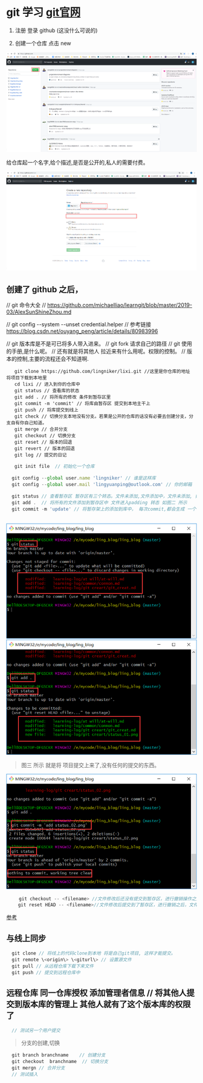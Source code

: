 # git 学习 [git官网](https://github.com/)

1. 注册 登录 github (这没什么可说的)

2. 创建一个仓库 点击 new 

  ![创建仓库](./new_repositories.png)

给仓库起一个名字,给个描述,是否是公开的,私人的需要付费。
  
   ![起个名字](./creat_repositors.png)

## 创建了 github 之后，


// git 命令大全
// https://github.com/michaelliao/learngit/blob/master/2019-03/AlexSunShineZhou.md

// git config --system --unset credential.helper
// 参考链接 https://blog.csdn.net/ouyang_peng/article/details/80983996

// git 版本库是不是可已将多人带入进来。
// git fork 请求自己的路径
// git 使用的手册,是什么呢。
// 还有就是将其他人 拉近来有什么用呢。权限的控制。
// 版本的控制,主要的流程还会不知道啊.

```shell
   git clone https://github.com/lingniker/lixi.git //这里是你仓库的地址 将项目下载到本地里 
   cd lixi // 进入到你的仓库中
   git status // 查看库的状态
   git add . // 将所有的修改 条件到暂存区里
   git commit -m 'commit' // 将库由暂存区 提交到本地主干上
   git push // 将库提交到线上
   git check // 切换分支本地没有分支。若果是公开的仓库的话没有必要去创建分支，分支自有你自己知道。
   git merge // 合并分支
   git checkout // 切换分支
   git reset // 版本的回退
   git revert // 版本的回退
   git log // 提交的日记
```

```js
   git init file  // 初始化一个仓库 
```

```js
  git config --global user.name 'lingniker' // 谁是这样库
  git config --global user.mail 'lingyuanping@outlook.com' // 你的邮箱
```

```js
  git status // 查看暂存区 暂存区有三个转态。文件未添加,文件添加中，文件未添加, 如下图一所示 
  git add .  // 将所有的文件添加到暂存区中 文件进入padding 转态 如图二 所示
  git commit -m 'update' // 将暂存架上的添加到库中， 每次commit,都会生成 一个 哈希。 -m 'update' 是描述 这次的提交。方便日后查看的时候干了什么。提交完成之后就回退的了第一个转态，未改变转态
  
```
![暂存架](./status_01.png)
![暂存架](./status_02.png)

> 图三 所示 就是将 项目提交上来了,没有任何的提交的东西。

![暂存架3](./status_03.png)

```js
   　git checkout -- <filename> //文件修改后还没有提交到暂存区，进行撤销操作之后，文件恢复到和版本库中一模一样
　　 git reset HEAD -- <filename>//文件修改后提交到了暂存区，进行撤销之后，文件恢复到在提交到暂存区之前的状态
```
[参考](https://www.jb51.net/article/104685.htm)

## 与线上同步
```js
  git clone // 将线上的代码clone到本地 将是自己git项目, 这样才能提交。
  git remote \<origin\> \<giturl\> // 设置源文件
  git pull // 从远程仓库下载下来文件
  git push // 提交到远程仓库中
```

## 远程仓库 同一仓库授权 添加管理者信息 // 将其他人提交到版本库的管理上 其他人就有了这个版本库的权限了
```js
  // 测试另一个用户提交
```

> 分支的创建,切换
```js
  git branch branchname    // 创建分支
  git checkout  branchname  // 切换分支
  git mergn // 合并分支
  // 测试插入
```
